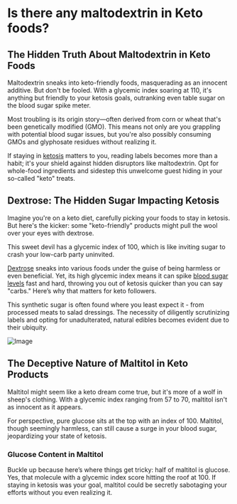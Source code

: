 # Is there any maltodextrin in Keto foods?

## **The Hidden Truth About Maltodextrin in Keto Foods**

Maltodextrin sneaks into keto-friendly foods, masquerading as an innocent additive. But don't be fooled. With a glycemic index soaring at 110, it's anything but friendly to your ketosis goals, outranking even table sugar on the blood sugar spike meter.

Most troubling is its origin story—often derived from corn or wheat that's been genetically modified (GMO). This means not only are you grappling with potential blood sugar issues, but you're also possibly consuming GMOs and glyphosate residues without realizing it.

If staying in [ketosis](https://www.drberg.com/blog/how-to-know-you-are-in-ketosis) matters to you, reading labels becomes more than a habit; it's your shield against hidden disruptors like maltodextrin. Opt for whole-food ingredients and sidestep this unwelcome guest hiding in your so-called "keto" treats.

## **Dextrose: The Hidden Sugar Impacting Ketosis**

Imagine you're on a keto diet, carefully picking your foods to stay in ketosis. But here's the kicker: some "keto-friendly" products might pull the wool over your eyes with dextrose.

This sweet devil has a glycemic index of 100, which is like inviting sugar to crash your low-carb party uninvited.

[Dextrose](https://www.drberg.com/blog/can-a-product-with-dextrose-still-be-keto) sneaks into various foods under the guise of being harmless or even beneficial. Yet, its high glycemic index means it can spike [blood sugar levels](https://www.drberg.com/blog/blood-sugar-levels-high-despite-keto-and-fasting) fast and hard, throwing you out of ketosis quicker than you can say "carbs." Here’s why that matters for keto followers.

This synthetic sugar is often found where you least expect it - from processed meats to salad dressings. The necessity of diligently scrutinizing labels and opting for unadulterated, natural edibles becomes evident due to their ubiquity.

![Image](https://drberg-dam.imgix.net/video-thumbnails/88e115dd-2984-4509-85f8-e2cdda94ebcd.jpg?w=992&auto=compress,format)

## **The Deceptive Nature of Maltitol in Keto Products**

Maltitol might seem like a keto dream come true, but it's more of a wolf in sheep's clothing. With a glycemic index ranging from 57 to 70, maltitol isn't as innocent as it appears.

For perspective, pure glucose sits at the top with an index of 100. Maltitol, though seemingly harmless, can still cause a surge in your blood sugar, jeopardizing your state of ketosis.

### **Glucose Content in Maltitol**

Buckle up because here’s where things get tricky: half of maltitol is glucose. Yes, that molecule with a glycemic index score hitting the roof at 100. If staying in ketosis was your goal, maltitol could be secretly sabotaging your efforts without you even realizing it.